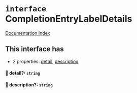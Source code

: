 # `interface` CompletionEntryLabelDetails

[Documentation Index](../README.md)

## This interface has

- 2 properties:
[detail](#-detail-string),
[description](#-description-string)


#### 📄 detail?: `string`



#### 📄 description?: `string`



